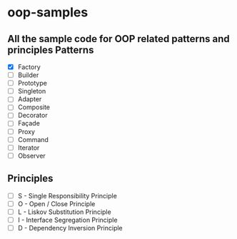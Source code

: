# oop-samples
All the sample code for OOP related patterns and principles
Patterns
--------
- [x] Factory
- [ ] Builder
- [ ] Prototype
- [ ] Singleton
- [ ] Adapter
- [ ] Composite
- [ ] Decorator
- [ ] Façade
- [ ] Proxy
- [ ] Command
- [ ] Iterator
- [ ] Observer

Principles
----------
- [ ] S - Single Responsibility Principle
- [ ] O - Open / Close Principle
- [ ] L - Liskov Substitution Principle
- [ ] I - Interface Segregation Principle
- [ ] D - Dependency Inversion Principle